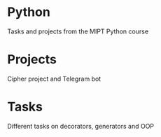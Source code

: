 # Python
Tasks and projects from the MIPT Python course

# Projects
Cipher project and Telegram bot

# Tasks
Different tasks on decorators, generators and OOP
